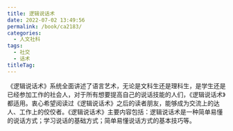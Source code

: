 ```yaml
---
title: 逻辑说话术
date: 2022-07-02 13:49:56
permalink: /book/ca2183/
categories: 
  - 人文社科
tags: 
  - 社交
  - 话术
titleTag: 
---
```


《逻辑说话术》系统全面讲述了语言艺术，无论是文科生还是理科生，是学生还是已经参加工作的社会人，对于所有想要提高自己的说话技能的人们，《逻辑说话术》都适用。衷心希望阅读过《逻辑说话术》之后的读者朋友，能够成为交流上的达人、工作上的佼佼者。《逻辑说话术》主要内容包括：逻辑说话术是一种简单易懂的说话方式；学习说话的基础方式；简单易懂说话方式的基本技巧等。

<!-- more -->

<BookShelf
album="https://cdn.jsdelivr.net/gh/jonsam-ng/image-hosting@master/oxygen-space/image.7jptocp4aa00.webp"
title="逻辑说话术"
author="(日)山本昭生"
intro="《逻辑说话术》系统全面讲述了语言艺术，无论是文科生还是理科生，是学生还是已经参加工作的社会人，对于所有想要提高自己的说话技能的人们，《逻辑说话术》都适用。衷心希望阅读过《逻辑说话术》之后的读者朋友，能够成为交流上的达人、工作上的佼佼者。《逻辑说话术》主要内容包括：逻辑说话术是一种简单易懂的说话方式；学习说话的基础方式；简单易懂说话方式的基本技巧等。"
:tags="['社交', '话术']"
publisher="中国画报出版社"
lang="中文"
:pages="213"
link="https://www.aliyundrive.com/s/kp7zbSoNpn5"
douban="https://book.douban.com/subject/11520428/"
/>
